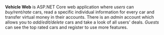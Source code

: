 
**Vehicle Web** is ASP.NET Core web application where *users* can *buy/rent/rate* cars, read a specific individual information for every car and transfer virtual money in their accounts. There is an *admin* account which allows you to *add/edit/delete* cars and take a look of all users' deals. *Guests* can see the top rated cars and register to use more features.
